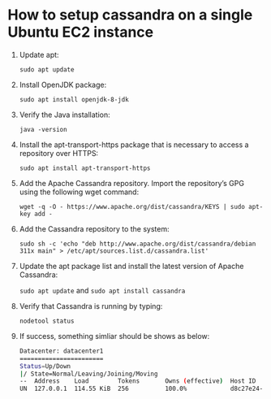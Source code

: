 # **How to setup cassandra on a single Ubuntu EC2 instance** 

  1.  Update apt: 
  
      ```sudo apt update```
      
  2.  Install OpenJDK package:
  
      ```sudo apt install openjdk-8-jdk```
      
  3.  Verify the Java installation:
  
      ```java -version```
      
  4.  Install the apt-transport-https package that is necessary to access a repository over HTTPS:
  
      ```sudo apt install apt-transport-https```
      
  5.  Add the Apache Cassandra repository. Import the repository’s GPG using the following wget command:
  
      ```wget -q -O - https://www.apache.org/dist/cassandra/KEYS | sudo apt-key add -```
      
  6.  Add the Cassandra repository to the system:
  
      ```sudo sh -c 'echo "deb http://www.apache.org/dist/cassandra/debian 311x main" > /etc/apt/sources.list.d/cassandra.list' ```
      
  7.  Update the apt package list and install the latest version of Apache Cassandra:
  
      ```sudo apt update``` and ```sudo apt install cassandra```
      
  8.  Verify that Cassandra is running by typing:
  
      ```nodetool status```
      
  9.  If success, something simliar should be shows as below:
  
      ```bash
      Datacenter: datacenter1
      =======================
      Status=Up/Down
      |/ State=Normal/Leaving/Joining/Moving
      --  Address    Load        Tokens       Owns (effective)  Host ID                               Rack
      UN  127.0.0.1  114.55 KiB  256          100.0%            d8c27e24-ea26-4eeb-883c-5986218ba3ca  rack1
      ```
  
